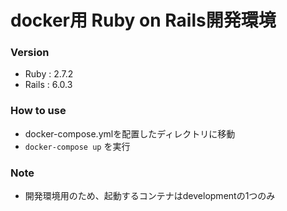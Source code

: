 # docker用 Ruby on Rails開発環境
### Version
* Ruby : 2.7.2
* Rails : 6.0.3

### How to use
* docker-compose.ymlを配置したディレクトリに移動
* ```docker-compose up``` を実行

### Note
* 開発環境用のため、起動するコンテナはdevelopmentの1つのみ
